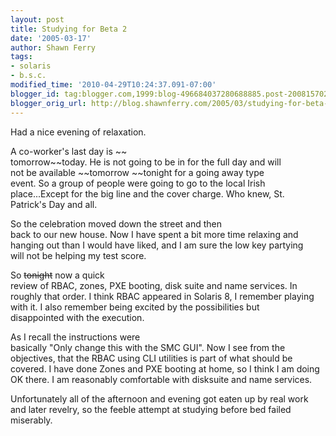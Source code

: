 ```yaml
---
layout: post
title: Studying for Beta 2
date: '2005-03-17'
author: Shawn Ferry
tags:
- solaris
- b.s.c.
modified_time: '2010-04-29T10:24:37.091-07:00'
blogger_id: tag:blogger.com,1999:blog-496684037280688885.post-2008157020728324812
blogger_orig_url: http://blog.shawnferry.com/2005/03/studying-for-beta-2.html
---
```


Had a nice evening of relaxation.

A co-worker's last day is ~~  
tomorrow~~today. He is not going to be in for the full day and will  
not be available ~~tomorrow ~~tonight for a going away type  
event. So a group of people were going to go to the local Irish  
place...Except for the big line and the cover charge. Who knew, St.  
Patrick's Day and all.

So the celebration moved down the street and then  
back to our new house. Now I have spent a bit more time relaxing and  
hanging out than I would have liked, and I am sure the low key partying  
will not be helping my test score.

So ~~tonight~~ now a quick  
review of RBAC, zones, PXE booting, disk suite and name services. In  
roughly that order. I think RBAC appeared in Solaris 8, I remember playing  
with it. I also remember being excited by the possibilities but  
disappointed with the execution.

As I recall the instructions were  
basically "Only change this with the SMC GUI". Now I see from the  
objectives, that the RBAC using CLI utilities is part of what should be  
covered. I have done Zones and PXE booting at home, so I think I am doing  
OK there. I am reasonably comfortable with disksuite and name services.  

Unfortunately all of the afternoon and evening got eaten up by real work  
and later revelry, so the feeble attempt at studying before bed failed  
miserably.

